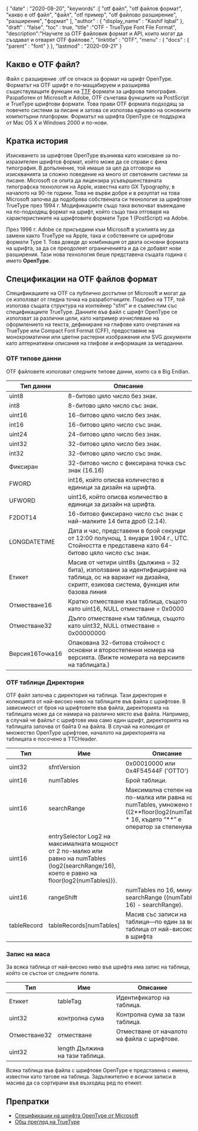 {
  "date" : "2020-08-20",
  "keywords" :[ "otf файл", "otf файлов формат", "какво е otf файл", "файл", "otf пример", "otf файлово разширение", "разширение", "формат" ],
  "author" : {
    "display_name" : "Kashif Iqbal"
},
  "draft" : "false",
  "toc" : true,
  "title" :"OTF - TrueType Font File Format",
  "description":"Научете за OTF файловия формат и API, които могат да създават и отварят OTF файлове.",
  "linktitle" : "OTF",
  "menu" : {
    "docs" : {
      "parent" : "font"
}
},
  "lastmod" : "2020-09-21"
}

## Какво е OTF файл?

Файл с разширение .otf се отнася за формат на шрифт OpenType. Форматът на OTF шрифт е по-мащабируем и разширява съществуващите функции на [TTF](/bg/font/ttf/) формати за цифрова типография. Разработен от Microsoft и Adobe, OTF съчетава функциите на PostScript и TrueType шрифтови формати. Това прави OTF формата подходящ за повечето системи за писане и затова се използва еднакво на основните компютърни платформи. Форматът на шрифта OpenType се поддържа от Mac OS X и Windows 2000 и по-нови.

## Кратка история

Изискването за шрифтове OpenType възниква като изискване за по-изразителен шрифтов формат, който може да се справи с фина типография. В допълнение, той имаше за цел да отговори на изискванията за сложно поведение на много от световните системи за писане. Microsoft се опита да лицензира усъвършенстваната типографска технология на Apple, известна като GX Typography, в началото на 90-те години. Това не върви добре и в резултат на това Microsoft започва да подобрява собствената си технология за шрифтове TrueType през 1994 г. Модификациите също така включват въвеждане на по-подходящ формат на шрифт, който също така отговаря на характеристиките на шрифтовите формати Type 1 (PostScript) на Adobe.

През 1996 г. Adobe се присъедини към Microsoft в усилията му да замени както TrueType на Apple, така и собствените си шрифтови формати Type 1. Това доведе до комбинация от двата основни формата на шрифта, за да се преодолеят ограниченията и да се добавят нови разширения. Тази нова технология беше представена същата година с името **OpenType**.

## Спецификации на OTF файлов формат

Спецификациите на OTF са публично достъпни от Microsoft и могат да се използват от гледна точка на разработчиците. Подобно на TTF, той използва същата структура на контейнер "sfnt" и е съвместим със спецификациите TrueType. Данните във файл с шрифт OpenType се използват за различни цели, като например изчисляване на оформлението на текста, дефиниране на глифове като очертания на TrueType или Compact Font Format (CFF), предоставяне на монохроматични или цветни растерни изображения или SVG документи като алтернативни описания на глифове и информация за метаданни.

### OTF типове данни
OTF файловете използват следните типове данни, които са в Big Endian.

|Тип данни| Описание|
---|---|
|uint8| 8-битово цяло число без знак.|
|int8| 8-битово цяло число със знак.|
|uint16| 16-битово цяло число без знак.|
|int16| 16-битово цяло число със знак.|
|uint24| 24-битово цяло число без знак.|
|uint32| 32-битово цяло число без знак.|
|int32| 32-битово цяло число със знак.|
|Фиксиран| 32-битово число с фиксирана точка със знак (16.16)|
|FWORD| int16, който описва количество в единици за дизайн на шрифта.|
|UFWORD| uint16, който описва количество в единици за дизайн на шрифта.|
|F2DOT14| 16-битово фиксирано число със знак с най-малките 14 бита дроб (2.14).|
|LONGDATETIME| Дата и час, представени в брой секунди от 12:00 полунощ, 1 януари 1904 г., UTC. Стойността е представена като 64-битово цяло число със знак.|
|Етикет| Масив от четири uint8s (дължина = 32 бита), използвани за идентифициране на таблица, ос на вариант на дизайна, скрипт, езикова система, функция или базова линия|
|Отместване16| Кратко отместване към таблица, същото като uint16, NULL отместване = 0x0000|
|Отместване32| Дълго отместване към таблица, същото като uint32, NULL отместване = 0x00000000|
|Версия16Точка16| Опакована 32-битова стойност с основни и второстепенни номера на версията. (Вижте номерата на версиите на таблицата.)|

### OTF таблици Директория

OTF файл започва с директория на таблица. Тази директория е колекцията от най-високо ниво на таблиците във файла с шрифтове. В зависимост от броя на шрифтовете във файла, директорията на таблицата може да се намира на различно място във файла. Например, в случай че файлът с шрифтове има само един шрифт, директорията на таблицата започва от байта 0 на файла. В случай на колекция от множество OpenType шрифтове,
началото на директорията на таблицата е посочено в TTCHeader.

|Тип |Име |Описание|
---|---|---|
|uint32 |sfntVersion| 0x00010000 или 0x4F54544F ('OTTO')|
|uint16| numTables |Брой таблици.|
|uint16| searchRange |Максимална степен на 2 по-малка или равна на numTables, умножено по 16 ((2\**floor(log2(numTables))) * 16, където “**” е оператор за степенуване).|
|uint16 |entrySelector Log2 на максималната мощност от 2 по-малко или равно на numTables (log2(searchRange/16), което е равно на floor(log2(numTables))).|
|uint16 |rangeShift |numTables по 16, минус searchRange ((numTables * 16) - searchRange).|
|tableRecord| tableRecords[numTables] |Масив със записи на таблици—по един за всяка таблица от най-високо ниво в шрифта|


### Запис на маса

За всяка таблица от най-високо ниво във шрифта има запис на таблица, който се състои от следните полета.

|Тип| Име| Описание|
---|---|---|
|Етикет| tableTag| Идентификатор на таблица.|
|uint32| контролна сума| Контролна сума за тази таблица.|
|Отместване32| отместване| Отместване от началото на файла с шрифтове.|
|uint32| length Дължина на тази таблица.|

Всяка таблица във файла с шрифтове OpenType е представена с имена, известни като тагове на таблица. Задължително е всички записи в масива да са сортирани във възходящ ред по етикет.

## Препратки
* [Спецификации на шрифта OpenType от Microsoft](https://learn.microsoft.com/en-us/typography/opentype/spec/overview)
* [Общ преглед на TrueType](https://learn.microsoft.com/en-us/typography/truetype/)


